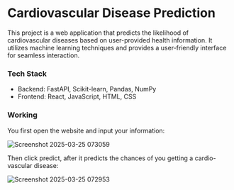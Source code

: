 # Cardiovascular Disease Prediction

This project is a web application that predicts the likelihood of cardiovascular diseases based on user-provided health information. It utilizes machine learning techniques and provides a user-friendly interface for seamless interaction.

### Tech Stack
- Backend: FastAPI, Scikit-learn, Pandas, NumPy
- Frontend: React, JavaScript, HTML, CSS

### Working
You first open the website and input your information:

![Screenshot 2025-03-25 073059](https://github.com/user-attachments/assets/9a58836c-0d71-407a-8dfc-dd30ccdb70d9)

Then click predict, after it predicts the chances of you getting a cardio-vascular disease:

![Screenshot 2025-03-25 072953](https://github.com/user-attachments/assets/9a94ab13-86ad-4863-ac29-2ae3f8dbfc5f)

